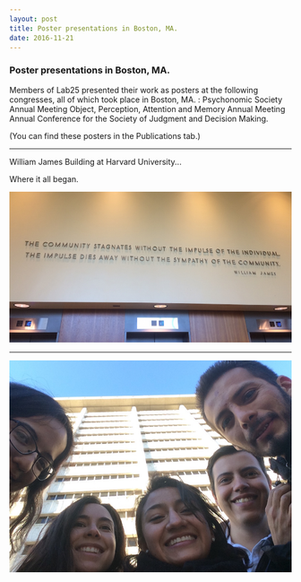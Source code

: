 ```yaml
---
layout: post
title: Poster presentations in Boston, MA. 
date: 2016-11-21
---
```


### Poster presentations in Boston, MA. 

Members of Lab25 presented their work as posters at the following congresses, all of which took place in Boston, MA.  :
Psychonomic Society Annual Meeting
Object, Perception, Attention and Memory Annual Meeting
Annual Conference for the Society of Judgment and Decision Making.

(You can find these posters in the Publications tab.)

----
William James Building at Harvard University... 

Where it all began. 

![Alt text](/LabPictures/IMG_6081.JPG)

----
![Alt text](/LabPictures/IMG_6089.JPG)

